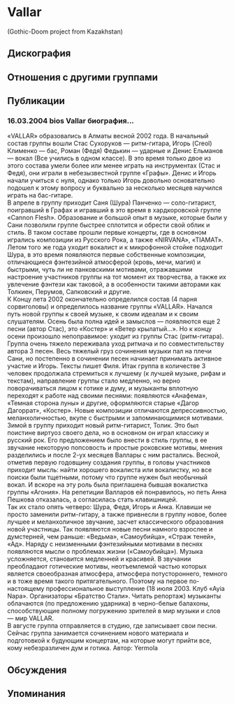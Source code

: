 # Vallar

(Gothic-Doom project from Kazakhstan)

## Дискография


## Отношения с другими группами


## Публикации

### 16.03.2004 bios Vallar биография...

«VALLAR» образовались в Алматы весной 2002 года. В начальный состав группы вошли Стас Сухоруков — ритм-гитара, Игорь (Creol) Клименко — бас, Роман (Федя) Федькин — ударные и Денис Ельманов — вокал (Все учились в одном классе). В это время только двое из этого состава умели более или менее играть на инструментах (Стас и Федя), они играли в небезызвестной группе «Графы». Денис и Игорь начали учиться с нуля, однако только Игорь довольно основательно подошел к этому вопросу и буквально за несколько месяцев научился играть на бас-гитаре. <br>
   В апреле в группу приходит Саня (Шура) Панченко — соло-гитарист, поигравший в Графах и игравший в это время в хардкоровской группе «Cannon Flesh». Образование и большой опыт в музыке, которые были у Сани позволили группе быстрее сплотится и обрести свой облик и стиль. В таком составе прошли первые концерты, где в основном игрались композиции из Русского Рока, а также «NIRVANA», «TIAMAT». <br>
   Летом того же года уходит вокалист и к микрофонной стойке подходит Шура, в это время появляются первые собственные композиции, отличающиеся фэнтезийной атмосферой (кровь, мечи, магия) и быстрыми, чуть ли не панковскими мотивами, отражавшими настроение участников группы на тот момент их творчества, а также их увлечение фэнтези как таковой, а в особенности такими авторами как Толкиен, Перумов, Сапковский и другие. <br>
   К Концу лета 2002 окончательно определился состав (4 парня сорвиголовы) и определилось название группы «VALLAR». Начался путь новой группы к своей музыке, к своим идеалам и к своим слушателям. Осень была полна идей и замыслов — появляются еще 2 песни (автор Стас), это «Костер» и «Ветер крылатый…». 
   Но к концу осени произошло непоправимое: уходит из группы Стас (ритм-гитара). Группа очень тяжело переживала уход ритмача и по совместительству автора 3 песен. Весь тяжелый груз сочинения музыки пал на плечи Сани, но постепенно в сочинении песен начинает принимать активное участие и Игорь. Тексты пишет Филя. Итак группа в количестве 3 человек продолжала стремиться к лучшему (к лучшей музыке, рифам и текстам), направление группы стало медленно, но верно поворачиваться лицом к готике и думу, и музыканты вплотную переходят к работе над своими песнями: появляются «Анафема», «Темная сторона луны» и другие, оформляются старые «Дагор Дагоррат», «Костер». Новые композиции отличаются депрессивностью, меланхоличностью, вкупе с быстрыми и запоминающимися мотивами. <br>
   Зимой в группу приходит новый ритм-гитарист, Толик. Это был поистине виртуоз своего дела, но в основном он играл классику и русский рок. Его предложением было внести в стиль группы, в ее звучание некоторую попсовость и простые роковские мотивы, мнения разделились и после 2-ух месяцев Валлары с ним растались. 
   Весной, отметив первую годовщину создания группы, в головы участников приходит мысль: найти хорошего вокалиста или вокалистку, но все поиски были тщетными, потому что группе нужен был необычный вокал. И вскоре на эту роль была приглашена бывшая вокалистка группы «Агония». На репетиции Валларов ей понравилось, но петь Анна Пешкова отказалась, а согласилась стать клавишницей. <br>
   Так их стало опять четверо: Шура, Федя, Игорь и Анка. Клавиши не просто заменили ритм-гитару, а также привнесли в группу новое, более лучшее и меланхоличное звучание, засчет классического образования новой участницы. Так появляются новые песни намного взрослее и думстерней, чем раньше: «Ведьма», «Самоубийца», «Страж теней», «Ад». Наряду с неизменными фэнтезийными мотивами в песнях появляются мысли о проблемах жизни («Самоубийца»). Музыка усложняется, становится медленней и красивей. В звучании преобладают готические мотивы, неотъемлемой частью которых является своеобразная атмосфера, атмосфера потустороннего, темного и в тоже время такого притягательного. Поэтому на первое по-настоящему профессиональное выступление (18 июля 2003. Клуб «Ayia Napa». Организаторы «Братство Стали». Читать репортаж) музыканты облачаются (по предложению ударника) в черно-белые балахоны, способствующие полному погружению зрителей в мир музыки и слов — мир VALLAR. <br>
   В августе группа отправляется в студию, где записывает свои песни. <br>
   Сейчас группа занимается сочинением нового материала и подготовкой к будующим концертам, на которые могут прийти все, кому небезразличен дум и готика.
Автор: Yermola


## Обсуждения


## Упоминания

